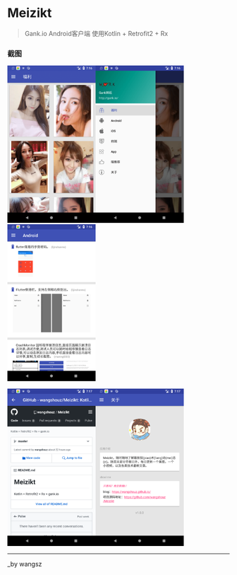 # Meizikt

> Gank.io Android客户端 使用Kotlin + Retrofit2 + Rx


### 截图

<img src="screens/image1.png" width="200px" /><img src="screens/image2.png" width="200px" /><img src="screens/image3.png" width="200px" />

<img src="screens/image4.png" width="200px" /><img src="screens/image5.png" width="200px" />

----

_by wangsz
